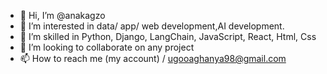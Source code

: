 - 👋 Hi, I’m @anakagzo
- 👀 I’m interested in data/ app/ web development,AI development.
- 🌱 I’m skilled in Python, Django, LangChain, JavaScript, React, Html, Css
- 💞️ I’m looking to collaborate on any project
- 📫 How to reach me (my account) / ugooaghanya98@gmail.com 

<!---
anakagzo/anakagzo is a ✨ special ✨ repository because its `README.md` (this file) appears on your GitHub profile.
You can click the Preview link to take a look at your changes.
--->
